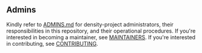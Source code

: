 ## Admins

Kindly refer to [ADMINS.md](https://github.com/density-project/.github/blob/main/ADMINS.md) for density-project administrators, their responsibilities in this repository, and their operational procedures. If you're interested in becoming a maintainer, see [MAINTAINERS](MAINTAINERS.md). If you're interested in contributing, see [CONTRIBUTING](CONTRIBUTING.md).
